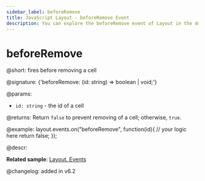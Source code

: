```yaml
---
sidebar_label: beforeRemove
title: JavaScript Layout - beforeRemove Event 
description: You can explore the beforeRemove event of Layout in the documentation of the DHTMLX JavaScript UI library. Browse developer guides and API reference, try out code examples and live demos, and download a free 30-day evaluation version of DHTMLX Suite.
---
```


# beforeRemove

@short: fires before removing a cell

@signature: {'beforeRemove: (id: string) => boolean | void;'}

@params:
- `id: string` - the id of a cell

@returns:
Return `false` to prevent removing of a cell; otherwise, `true`.

@example:
layout.events.on("beforeRemove", function(id){
	// your logic here
    return false;
});

@descr:

**Related sample**: [Layout. Events](https://snippet.dhtmlx.com/fyxw0map)

@changelog:
added in v6.2
